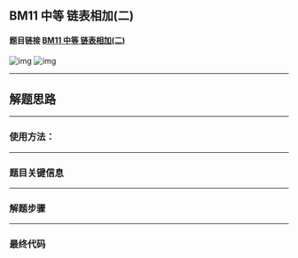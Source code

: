 ## BM11 中等 链表相加(二)

#### 题目链接 [BM11 中等 链表相加(二)](https://www.nowcoder.com/practice/c56f6c70fb3f4849bc56e33ff2a50b6b?tpId=295&tqId=1008772&ru=/exam/oj&qru=/ta/format-top101/question-ranking&sourceUrl=%2Fexam%2Foj%3Fpage%3D1%26tab%3D%25E7%25AE%2597%25E6%25B3%2595%25E7%25AF%2587%26topicId%3D295)

![img](https://i.ibb.co/60791Wv/20230605183710.png)
![img](https://i.ibb.co/dW0gptp/20230605183729.png)

---
## 解题思路
---
### 使用方法：
---
### 题目关键信息



---
### 解题步骤
---

### 最终代码
```

```